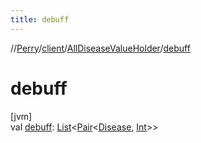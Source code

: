```yaml
---
title: debuff
---
```

//[Perry](../../../index.html)/[client](../index.html)/[AllDiseaseValueHolder](index.html)/[debuff](debuff.html)



# debuff



[jvm]\
val [debuff](debuff.html): [List](https://kotlinlang.org/api/latest/jvm/stdlib/kotlin.collections/-list/index.html)&lt;[Pair](https://kotlinlang.org/api/latest/jvm/stdlib/kotlin/-pair/index.html)&lt;[Disease](../-disease/index.html), [Int](https://kotlinlang.org/api/latest/jvm/stdlib/kotlin/-int/index.html)&gt;&gt;




